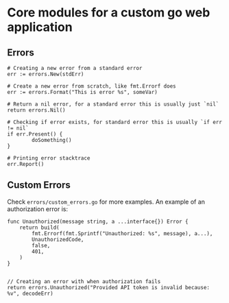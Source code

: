 # Core modules for a custom go web application

## Errors

```
# Creating a new error from a standard error
err := errors.New(stdErr)

# Create a new error from scratch, like fmt.Errorf does
err := errors.Format("This is error %s", someVar)

# Return a nil error, for a standard error this is usually just `nil`
return errors.Nil()

# Checking if error exists, for standard error this is usually `if err != nil`
if err.Present() {
        doSomething()
}

# Printing error stacktrace
err.Report()
```

## Custom Errors

Check `errors/custom_errors.go` for more examples. An example of an authorization error is:

```
func Unauthorized(message string, a ...interface{}) Error {
	return build(
		fmt.Errorf(fmt.Sprintf("Unauthorized: %s", message), a...),
		UnauthorizedCode,
		false,
		401,
	)
}


// Creating an error with when authorization fails
return errors.Unauthorized("Provided API token is invalid because: %v", decodeErr)

```
